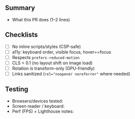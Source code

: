 ## Summary
- What this PR does (1–2 lines)

## Checklists
- [ ] No inline scripts/styles (CSP-safe)
- [ ] a11y: keyboard order, visible focus, hover==focus
- [ ] Respects `prefers-reduced-motion`
- [ ] CLS < 0.1 (no layout shift on image load)
- [ ] Rotation is transform-only (GPU-friendly)
- [ ] Links sanitized (`rel="noopener noreferrer"` where needed)

## Testing
- Browsers/devices tested:
- Screen reader / keyboard:
- Perf (FPS) + Lighthouse notes: